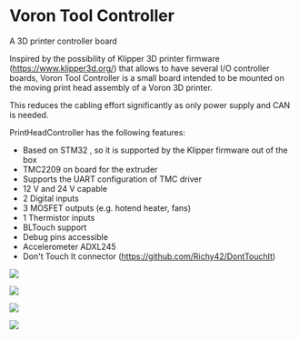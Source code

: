 # Voron Tool Controller
A 3D printer controller board

Inspired by the possibility of Klipper 3D printer firmware (https://www.klipper3d.org/) that allows to have several I/O controller boards, Voron Tool Controller is a small board intended to be mounted on the moving print head assembly of a Voron 3D printer.

This reduces the cabling effort significantly as only power supply and CAN is needed.

PrintHeadController has the following features:
* Based on STM32 , so it is supported by the Klipper firmware out of the box
* TMC2209 on board for the extruder
* Supports the UART configuration of TMC driver
* 12 V and 24 V capable
* 2 Digital inputs
* 3 MOSFET outputs (e.g. hotend heater, fans)
* 1 Thermistor inputs
* BLTouch support
* Debug pins accessible
* Accelerometer ADXL245
* Don't Touch It connector (https://github.com/Richy42/DontTouchIt)

![](https://github.com/Richy42/votoco/assets/77325271/66683038-32b1-4f2c-ac21-8021638bf092)

![](https://github.com/Richy42/votoco/assets/77325271/6e57feab-d8fd-4907-b572-e4be047bbc6e)

![](https://github.com/Richy42/votoco/assets/77325271/181b58bb-cb74-4cc7-92c3-180138e30a95)

![](https://github.com/Richy42/votoco/assets/77325271/816ae06a-3e99-4f48-903c-83e1cf3d723f)

